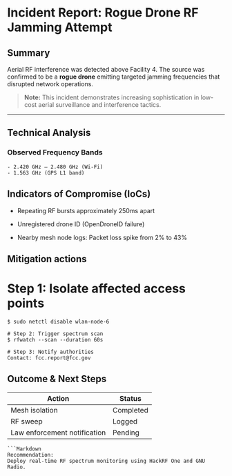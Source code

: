 # Incident Report: Rogue Drone RF Jamming Attempt

## Summary
Aerial RF interference was detected above Facility 4. The source was confirmed to be a **rogue drone** emitting targeted jamming frequencies that disrupted network operations.

> **Note:** This incident demonstrates increasing sophistication in low-cost aerial surveillance and interference tactics.

---

## Technical Analysis

### Observed Frequency Bands
    - 2.420 GHz – 2.480 GHz (Wi-Fi)
    - 1.563 GHz (GPS L1 band)

## Indicators of Compromise (IoCs)
- Repeating RF bursts approximately 250ms apart

- Unregistered drone ID (OpenDroneID failure)

- Nearby mesh node logs: Packet loss spike from 2% to 43%

## Mitigation actions
   # Step 1: Isolate affected access points
    $ sudo netctl disable wlan-node-6
    
    # Step 2: Trigger spectrum scan
    $ rfwatch --scan --duration 60s
    
    # Step 3: Notify authorities
    Contact: fcc.report@fcc.gov

    
## Outcome & Next Steps
| Action                       | Status    |
| ---------------------------- | --------- |
| Mesh isolation               | Completed |
| RF sweep                     | Logged    |
| Law enforcement notification | Pending   |
    ```Markdown
    Recommendation:
    Deploy real-time RF spectrum monitoring using HackRF One and GNU Radio.
